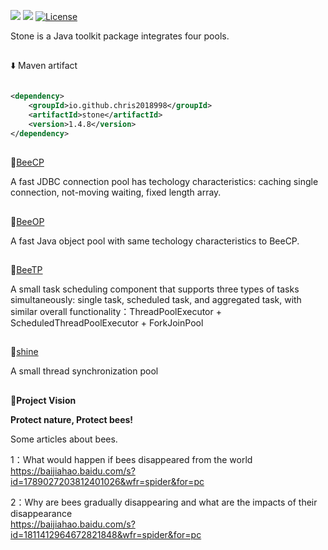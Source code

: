 ![](https://img.shields.io/badge/Java-8+-green.svg)
![](https://img.shields.io/maven-central/v/io.github.chris2018998/stone?logo=apache-maven)
[![License](https://img.shields.io/github/license/Chris2018998/stone?color=4D7A97&logo=apache)](https://github.com/Chris2018998/stone/blob/main/LICENSE)

Stone is a Java toolkit package integrates four pools.

## 
:arrow_down: Maven artifact
```xml

<dependency>
    <groupId>io.github.chris2018998</groupId>
    <artifactId>stone</artifactId>
    <version>1.4.8</version>
</dependency>
```
## 
🌸[BeeCP](doc/Introduction/beecp_readme_eng.md)

A fast JDBC connection pool has techology characteristics: caching single connection, not-moving waiting, fixed length array.

## 
🌷[BeeOP](doc/Introduction/beeop_readme_eng.md)

A fast Java object pool with same techology characteristics to BeeCP.
## 
🌹[BeeTP](doc/Introduction/beetp_readme_eng.md)

A small task scheduling component that supports three types of tasks simultaneously: single task, scheduled task, and aggregated task, with similar overall functionality：ThreadPoolExecutor +
ScheduledThreadPoolExecutor + ForkJoinPool

## 
🌻[shine](doc/Introduction/shine_readme_eng.md)

A small thread synchronization pool


##
🌲**Project Vision** 

**Protect nature, Protect bees!**

Some articles about bees.

1：What would happen if bees disappeared from the world</br>
https://baijiahao.baidu.com/s?id=1789027203812401026&wfr=spider&for=pc

2：Why are bees gradually disappearing and what are the impacts of their disappearance</br>
https://baijiahao.baidu.com/s?id=1811412964672821848&wfr=spider&for=pc



